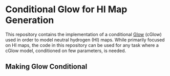 # Conditional Glow for HI Map Generation
This repository contains the implementation of a conditional [Glow](https://d4mucfpksywv.cloudfront.net/research-covers/glow/paper/glow.pdf) (cGlow) used in order to model neutral hydrogen (HI) maps. While primarily focused on HI maps, the code in this repository can be used for any task where a cGlow model, conditioned on few parameters, is needed.

## Making Glow Conditional
